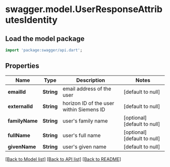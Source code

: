 # swagger.model.UserResponseAttributesIdentity

## Load the model package
```dart
import 'package:swagger/api.dart';
```

## Properties
Name | Type | Description | Notes
------------ | ------------- | ------------- | -------------
**emailId** | **String** | email address of the user | [default to null]
**externalId** | **String** | horizon ID of the user within Siemens ID | [default to null]
**familyName** | **String** | user&#x27;s family name | [optional] [default to null]
**fullName** | **String** | user&#x27;s full name | [optional] [default to null]
**givenName** | **String** | user&#x27;s given name | [default to null]

[[Back to Model list]](../README.md#documentation-for-models) [[Back to API list]](../README.md#documentation-for-api-endpoints) [[Back to README]](../README.md)

